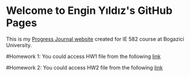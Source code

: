 # Welcome to Engin Yıldız's GitHub Pages

This is my [Progress Journal website](https://bu-ie-582.github.io/fall21-cccenginccc/) created for IE 582 course at Bogazici University.

#Homework 1:
You could access HW1 file from the following [link](https://github.com/BU-IE-582/fall21-cccenginccc/files/output.html)

#Homework 2:
You could access HW2 file from the following [link](https://github.com/BU-IE-582/fall21-cccenginccc/files/HW2.html)

